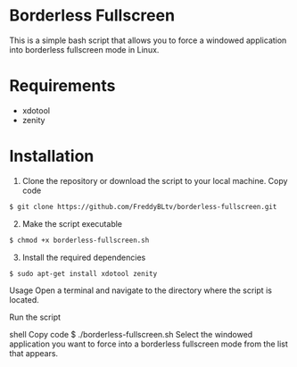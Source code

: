 <h1 align="left">
	Borderless Fullscreen
</h1>

This is a simple bash script that allows you to force a windowed application into borderless fullscreen mode in Linux.

<h1 align="left">
	Requirements
</h1>

* xdotool
* zenity

<h1 align="left">
	Installation
</h1>

1. Clone the repository or download the script to your local machine.
Copy code

```sh
$ git clone https://github.com/FreddyBLtv/borderless-fullscreen.git
```
2. Make the script executable

```sh
$ chmod +x borderless-fullscreen.sh
```
3. Install the required dependencies

```sh
$ sudo apt-get install xdotool zenity
```

Usage
Open a terminal and navigate to the directory where the script is located.

Run the script

shell
Copy code
$ ./borderless-fullscreen.sh
Select the windowed application you want to force into a borderless fullscreen mode from the list that appears.
